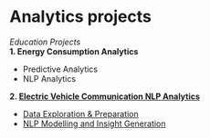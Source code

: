# Analytics projects  
*Education Projects*  
**1. Energy Consumption Analytics**   
- Predictive Analytics  
- NLP Analytics   

**2. [Electric Vehicle Communication NLP Analytics](https://github.com/daoddv/analytics-projects/tree/master/projects/02-electric-vehicle-communication-analytics)**  
- [Data Exploration & Preparation](https://github.com/daoddv/analytics-projects/blob/master/projects/02-electric-vehicle-communication-analytics/02-ev-nlp-analytics-exploration.ipynb)  
- [NLP Modelling and Insight Generation](https://github.com/daoddv/analytics-projects/blob/master/projects/02-electric-vehicle-communication-analytics/02-ev-nlp-analytics-sentiment-analysis.ipynb)  
